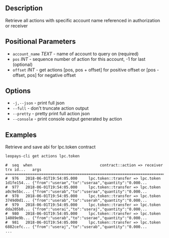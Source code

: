 ## Description
Retrieve all actions with specific account name referenced in authorization or receiver

## Positional Parameters
- `account_name` _TEXT_ - name of account to query on (required)
- `pos` _INT_ - sequence number of action for this account, -1 for last (optional)
- `offset` _INT_ - get actions [pos, pos + offset] for positive offset or [pos - offset, pos] for negative offset

## Options

- `-j,--json` - print full json
- `--full` - don't truncate action output
- `--pretty` - pretty print full action json
- `--console` - print console output generated by action

## Examples
Retrieve and save abi for lpc.token contract

```sh
leopays-cli get actions lpc.token
```
```console
#  seq  when                              contract::action => receiver      trx id...   args
================================================================================================================
#  976   2018-06-01T19:54:05.000     lpc.token::transfer => lpc.token   1d1fe154... {"from":"userae","to":"useraa","quantity":"0.000...
#  977   2018-06-01T19:54:05.000     lpc.token::transfer => lpc.token   a0c9e5bc... {"from":"userab","to":"useraa","quantity":"0.000...
#  978   2018-06-01T19:54:05.000     lpc.token::transfer => lpc.token   3749d0d1... {"from":"userab","to":"userah","quantity":"0.000...
#  979   2018-06-01T19:54:05.000     lpc.token::transfer => lpc.token   dda205b0... {"from":"userai","to":"useraj","quantity":"0.000...
#  980   2018-06-01T19:54:05.000     lpc.token::transfer => lpc.token   14089e9b... {"from":"userab","to":"userae","quantity":"0.000...
#  981   2018-06-01T19:54:05.000     lpc.token::transfer => lpc.token   6882cefc... {"from":"useraj","to":"userab","quantity":"0.000...
...
```
